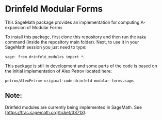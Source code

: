 # Drinfeld Modular Forms

This SageMath package provides an implementation for computing A-expansion of Modular Forms

To install this package, first clone this repository and then run the `make`
command (inside the repository main folder). Next, to use it in your SageMath
session you just need to type:

`sage: from drinfeld_modules import *`.

This package is still in development and some parts of the code is
based on the initial implementation of Alex Petrov located here:

`petrov/AlexPetrov-original-code-drinfeld-modular-forms.sage`.

## Note:

Drinfeld modules are currently being implemented in SageMath. See [https://trac.sagemath.org/ticket/33713].
